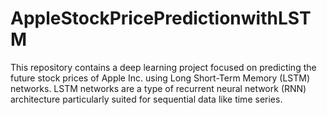 # AppleStockPricePredictionwithLSTM

This repository contains a deep learning project focused on predicting the future stock prices of Apple Inc. using Long Short-Term Memory (LSTM) networks. LSTM networks are a type of recurrent neural network (RNN) architecture particularly suited for sequential data like time series.
